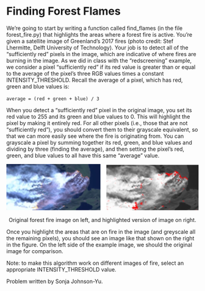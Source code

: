 # Finding Forest Flames

We’re going to start by writing a function called find_flames (in the file forest_fire.py) that highlights the areas where a forest fire is active. You’re given a satellite image of Greenland’s 2017 fires (photo credit: Stef Lhermitte, Delft University of Technology).
Your job is to detect all of the “sufficiently red” pixels in the image, which are indicative of where fires are burning in the image. As we did in class with the “redscreening” example, we consider a pixel “sufficiently red” if its red value is greater than or equal to the average of the pixel’s three RGB values times a constant INTENSITY_THRESHOLD. 
Recall the average of a pixel, which has red, green and blue values is:

`average = (red + green + blue) / 3`

When you detect a “sufficiently red” pixel in the original image, you set its red value to 255 and its green and blue values to 0. This will highlight the pixel by making it entirely red. For all other pixels (i.e., those that are not “sufficiently red”), you should convert them to their grayscale equivalent, so that we can more easily see where the fire is originating from. You can grayscale a pixel by summing together its red, green, and blue values and dividing by three (finding the average), and then setting the pixel’s red, green, and blue values to all have this same “average” value.

<p align="center">
  <img width="600" src="https://github.com/CodingForTheBetter/Code-in-Place-Stanford-2021/blob/main/Assignment%20-%203/Q2:%20Finding%20Forest%20Flames/forest%20fires.jpg?raw=true" >
</p>

<p align="center">
  Original forest fire image on left, and highlighted version of image on right.

</p>
  
Once you highlight the areas that are on fire in the image (and greyscale all the remaining pixels), you should see an image like that shown on the right in the figure. On the left side of the example image, we should the original image for comparison. 

Note: to make this algorithm work on different images of fire, select an appropriate INTENSITY_THRESHOLD value.

Problem written by Sonja Johnson-Yu.
